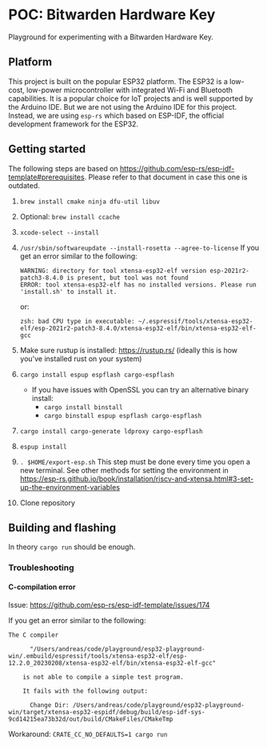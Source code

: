 # POC: Bitwarden Hardware Key

Playground for experimenting with a Bitwarden Hardware Key.

## Platform

This project is built on the popular ESP32 platform. The ESP32 is a low-cost, low-power microcontroller with integrated Wi-Fi and Bluetooth capabilities. It is a popular choice for IoT projects and is well supported by the Arduino IDE. But we are not using the Arduino IDE for this project. Instead, we are using `esp-rs` which based on ESP-IDF, the official development framework for the ESP32.

## Getting started

The following steps are based on https://github.com/esp-rs/esp-idf-template#prerequisites. Please refer to that document in case this one is outdated.

  1. `brew install cmake ninja dfu-util libuv`
  2. Optional: `brew install ccache`
  3. `xcode-select --install`
  4. `/usr/sbin/softwareupdate --install-rosetta --agree-to-license` 
     If you get an error similar to the following:
     ```
     WARNING: directory for tool xtensa-esp32-elf version esp-2021r2-patch3-8.4.0 is present, but tool was not found
     ERROR: tool xtensa-esp32-elf has no installed versions. Please run 'install.sh' to install it.
     ```

     or:

     ```
     zsh: bad CPU type in executable: ~/.espressif/tools/xtensa-esp32-elf/esp-2021r2-patch3-8.4.0/xtensa-esp32-elf/bin/xtensa-esp32-elf-gcc
     ```
  5. Make sure rustup is installed: https://rustup.rs/ (ideally this is how you've installed rust on your system)
  6. `cargo install espup espflash cargo-espflash`
     - If you have issues with OpenSSL you can try an alternative binary install:
       - `cargo install binstall`
       - `cargo binstall espup espflash cargo-espflash`
  6. `cargo install cargo-generate ldproxy cargo-espflash`
  7. `espup install`
  8. `. $HOME/export-esp.sh`
    This step must be done every time you open a new terminal.
        See other methods for setting the environment in https://esp-rs.github.io/book/installation/riscv-and-xtensa.html#3-set-up-the-environment-variables
  9. Clone repository

## Building and flashing

In theory `cargo run` should be enough.

### Troubleshooting

#### C-compilation error
Issue: https://github.com/esp-rs/esp-idf-template/issues/174

If you get an error similar to the following:
```
The C compiler

      "/Users/andreas/code/playground/esp32-playground-win/.embuild/espressif/tools/xtensa-esp32-elf/esp-12.2.0_20230208/xtensa-esp32-elf/bin/xtensa-esp32-elf-gcc"

    is not able to compile a simple test program.

    It fails with the following output:

      Change Dir: /Users/andreas/code/playground/esp32-playground-win/target/xtensa-esp32-espidf/debug/build/esp-idf-sys-9cd14215ea73b32d/out/build/CMakeFiles/CMakeTmp
```

Workaround: `CRATE_CC_NO_DEFAULTS=1 cargo run`